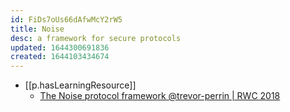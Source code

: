 ```yaml
---
id: FiDs7oUs66dAfwMcY2rW5
title: Noise
desc: a framework for secure protocols
updated: 1644300691836
created: 1644103434674
---
```



- [[p.hasLearningResource]]
  - [The Noise protocol framework @trevor-perrin | RWC 2018](https://www.youtube.com/watch?v=3gipxdJ22iM)
